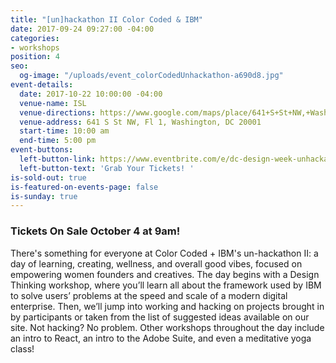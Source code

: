 ```yaml
---
title: "[un]hackathon II Color Coded & IBM"
date: 2017-09-24 09:27:00 -04:00
categories:
- workshops
position: 4
seo:
  og-image: "/uploads/event_colorCodedUnhackathon-a690d8.jpg"
event-details:
  date: 2017-10-22 10:00:00 -04:00
  venue-name: ISL
  venue-directions: https://www.google.com/maps/place/641+S+St+NW,+Washington,+DC+20001/@38.9145341,-77.0233145,17z/data=!3m1!4b1!4m5!3m4!1s0x89b7b7f00f4dd9df:0x71b9f72e645be48f!8m2!3d38.9145299!4d-77.0211258
  venue-address: 641 S St NW, Fl 1, Washington, DC 20001
  start-time: 10:00 am
  end-time: 5:00 pm
event-buttons:
  left-button-link: https://www.eventbrite.com/e/dc-design-week-unhackathon-with-ibm-tickets-38208347195
  left-button-text: 'Grab Your Tickets! '
is-sold-out: true
is-featured-on-events-page: false
is-sunday: true
---
```


### Tickets On Sale October 4 at 9am!
 
There's something for everyone at Color Coded + IBM's un-hackathon II: a day of learning, creating, wellness, and overall good vibes, focused on empowering women founders and creatives. The day begins with a Design Thinking workshop, where you’ll learn all about the framework used by IBM to solve users’ problems at the speed and scale of a modern digital enterprise. Then, we’ll jump into working and hacking on projects brought in by participants or taken from the list of suggested ideas available on our site. Not hacking? No problem. Other workshops throughout the day include an intro to React, an intro to the Adobe Suite, and even a meditative yoga class!